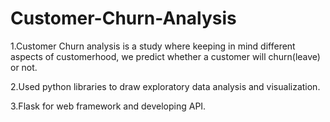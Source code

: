 # Customer-Churn-Analysis 
1.Customer Churn analysis is a study where keeping in mind different aspects of customerhood, we predict whether a customer will churn(leave) or not.

2.Used python libraries to draw exploratory data analysis and visualization.

3.Flask for web framework and developing API.

